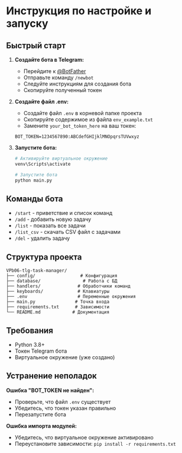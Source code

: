 # Инструкция по настройке и запуску

## Быстрый старт

1. **Создайте бота в Telegram:**
   - Перейдите к [@BotFather](https://t.me/BotFather)
   - Отправьте команду `/newbot`
   - Следуйте инструкциям для создания бота
   - Скопируйте полученный токен

2. **Создайте файл .env:**
   - Создайте файл `.env` в корневой папке проекта
   - Скопируйте содержимое из файла `env_example.txt`
   - Замените `your_bot_token_here` на ваш токен:
   ```env
   BOT_TOKEN=1234567890:ABCdefGHIjklMNOpqrsTUVwxyz
   ```

3. **Запустите бота:**
   ```bash
   # Активируйте виртуальное окружение
   venv\Scripts\activate
   
   # Запустите бота
   python main.py
   ```

## Команды бота

- `/start` - приветствие и список команд
- `/add` - добавить новую задачу
- `/list` - показать все задачи
- `/list_csv` - скачать CSV файл с задачами
- `/del` - удалить задачу

## Структура проекта

```
VPb06-tlg-task-manager/
├── config/                 # Конфигурация
├── database/                # Работа с БД
├── handlers/              # Обработчики команд
├── keyboards/             # Клавиатуры
├── .env                   # Переменные окружения
├── main.py               # Точка входа
├── requirements.txt      # Зависимости
└── README.md            # Документация
```

## Требования

- Python 3.8+
- Токен Telegram бота
- Виртуальное окружение (уже создано)

## Устранение неполадок

**Ошибка "BOT_TOKEN не найден":**
- Проверьте, что файл `.env` существует
- Убедитесь, что токен указан правильно
- Перезапустите бота

**Ошибка импорта модулей:**
- Убедитесь, что виртуальное окружение активировано
- Переустановите зависимости: `pip install -r requirements.txt`
